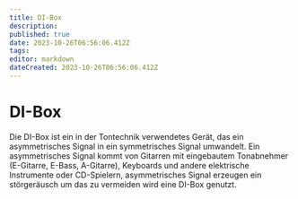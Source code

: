```yaml
---
title: DI-Box
description: 
published: true
date: 2023-10-26T06:56:06.412Z
tags: 
editor: markdown
dateCreated: 2023-10-26T06:56:06.412Z
---
```


# DI-Box
Die DI-Box ist ein in der Tontechnik verwendetes Gerät, das ein asymmetrisches Signal in ein symmetrisches Signal umwandelt.
Ein asymmetrisches Signal kommt von Gitarren mit eingebautem Tonabnehmer (E-Gitarre, E-Bass, A-Gitarre), Keyboards und andere elektrische Instrumente oder CD-Spielern, asymmetrisches Signal erzeugen ein störgeräusch um das zu vermeiden wird eine DI-Box genutzt.